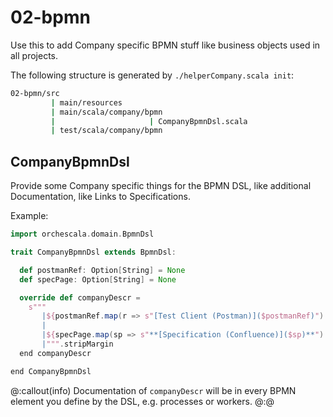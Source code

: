 # 02-bpmn

Use this to add Company specific BPMN stuff like business objects used in all projects.

The following structure is generated by `./helperCompany.scala init`:

```bash
02-bpmn/src
         | main/resources
         | main/scala/company/bpmn
         |                     | CompanyBpmnDsl.scala          
         | test/scala/company/bpmn       
```

## CompanyBpmnDsl

Provide some Company specific things for the BPMN DSL, like additional Documentation, like Links to Specifications.

Example:

```scala mdoc
import orchescala.domain.BpmnDsl

trait CompanyBpmnDsl extends BpmnDsl:

  def postmanRef: Option[String] = None
  def specPage: Option[String] = None

  override def companyDescr =
    s"""
       |${postmanRef.map(r => s"[Test Client (Postman)]($postmanRef)").mkString}
       |
       |${specPage.map(sp => s"**[Specification (Confluence)]($sp)**").mkString}
       |""".stripMargin
  end companyDescr

end CompanyBpmnDsl
```

@:callout(info)
Documentation of `companyDescr` will be in every BPMN element you define by the DSL, e.g. processes or workers.
@:@
